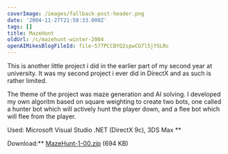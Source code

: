 ```yaml
---
coverImage: /images/fallback-post-header.png
date: '2004-11-27T21:58:33.000Z'
tags: []
title: MazeHunt
oldUrl: /c/mazehunt-winter-2004
openAIMikesBlogFileId: file-577PCCBYQ2spwCG7l5jYSLRc
---
```


<span>This is another little project i did in the earlier part of my second year at university. It was my second project i ever did in DirectX and as such is rather limited.

The theme of the project was maze generation and AI solving. I developed my own algoritm based on square weighting to create two bots, one called a hunter bot which will actively hunt the player down, and a flee bot which will flee from the player.</span>

Used: Microsoft Visual Studio .NET (DirectX 9c), 3DS Max <span>\*\*

Download:\*\* [MazeHunt-1-00.zip](https://www.mikecann.blog/Files/MazeHunt-1-00.zip) (694 KB)</span>
